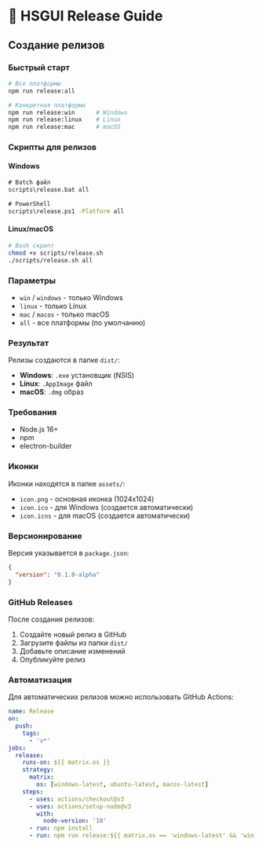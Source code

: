 # 🚀 HSGUI Release Guide

## Создание релизов

### Быстрый старт

```bash
# Все платформы
npm run release:all

# Конкретная платформа
npm run release:win      # Windows
npm run release:linux    # Linux
npm run release:mac      # macOS
```

### Скрипты для релизов

#### Windows
```cmd
# Batch файл
scripts\release.bat all

# PowerShell
scripts\release.ps1 -Platform all
```

#### Linux/macOS
```bash
# Bash скрипт
chmod +x scripts/release.sh
./scripts/release.sh all
```

### Параметры

- `win` / `windows` - только Windows
- `linux` - только Linux  
- `mac` / `macos` - только macOS
- `all` - все платформы (по умолчанию)

### Результат

Релизы создаются в папке `dist/`:
- **Windows**: `.exe` установщик (NSIS)
- **Linux**: `.AppImage` файл
- **macOS**: `.dmg` образ

### Требования

- Node.js 16+
- npm
- electron-builder

### Иконки

Иконки находятся в папке `assets/`:
- `icon.png` - основная иконка (1024x1024)
- `icon.ico` - для Windows (создается автоматически)
- `icon.icns` - для macOS (создается автоматически)

### Версионирование

Версия указывается в `package.json`:
```json
{
  "version": "0.1.0-alpha"
}
```

### GitHub Releases

После создания релизов:

1. Создайте новый релиз в GitHub
2. Загрузите файлы из папки `dist/`
3. Добавьте описание изменений
4. Опубликуйте релиз

### Автоматизация

Для автоматических релизов можно использовать GitHub Actions:

```yaml
name: Release
on:
  push:
    tags:
      - 'v*'
jobs:
  release:
    runs-on: ${{ matrix.os }}
    strategy:
      matrix:
        os: [windows-latest, ubuntu-latest, macos-latest]
    steps:
      - uses: actions/checkout@v3
      - uses: actions/setup-node@v3
        with:
          node-version: '18'
      - run: npm install
      - run: npm run release:${{ matrix.os == 'windows-latest' && 'win' || matrix.os == 'ubuntu-latest' && 'linux' || 'mac' }}
```
